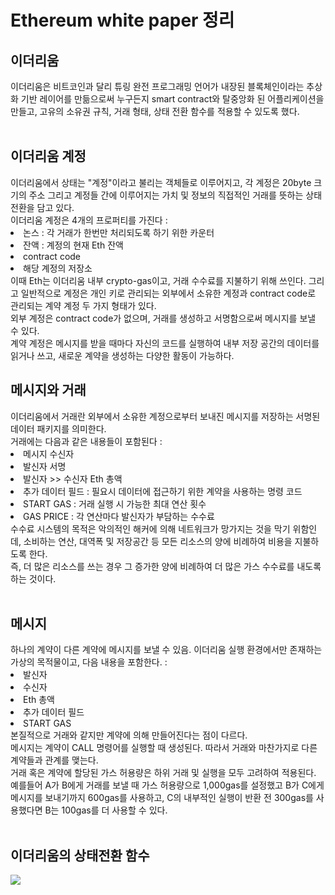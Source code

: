 <h1>Ethereum white paper 정리</h1>
<h2>이더리움</h2>
이더리움은 비트코인과 달리 튜링 완전 프로그래밍 언어가 내장된 블록체인이라는 추상화 기반 레이어를 만듦으로써 누구든지 smart contract와 탈중앙화 된 어플리케이션을 만들고, 고유의 소유권 규칙, 거래 형태, 상태 전환 함수를 적용할 수 있도록 했다.</br></br>

<h2>이더리움 계정</h2>
이더리움에서 상태는 "계정"이라고 불리는 객체들로 이루어지고, 각 계정은 20byte 크기의 주소 그리고 계정들 간에 이루어지는 가치 및 정보의 직접적인 거래를 뜻하는 상태 전환을 담고 있다.</br>
이더리움 계정은 4개의 프로퍼티를 가진다 : </br>
<li>논스 : 각 거래가 한번만 처리되도록 하기 위한 카운터</li>
<li>잔액 : 계정의 현재 Eth 잔액</li>
<li>contract code</li>
<li>해당 계정의 저장소</li>
이때 Eth는 이더리움 내부 crypto-gas이고, 거래 수수료를 지불하기 위해 쓰인다. 그리고 일반적으로 계정은 개인 키로 관리되는 외부에서 소유한 계정과 contract code로 관리되는 계약 계정 두 가지 형태가 있다.</br>
외부 계정은 contract code가 없으며, 거래를 생성하고 서명함으로써 메시지를 보낼 수 있다. </br> 계약 계정은 메시지를 받을 때마다 자신의 코드를 실행하여 내부 저장 공간의 데이터를 읽거나 쓰고, 새로운 계약을 생성하는 다양한 활동이 가능하다.
</br>

<h2>메시지와 거래</h2>
이더리움에서 거래란 외부에서 소유한 계정으로부터 보내진 메시지를 저장하는 서명된 데이터 패키지를 의미한다.</br>
거래에는 다음과 같은 내용들이 포함된다 : </br>
<li>메시지 수신자</li>
<li>발신자 서명</li>
<li>발신자 >> 수신자 Eth 총액</li>
<li>추가 데이터 필드 : 필요시 데이터에 접근하기 위한 계약을 사용하는 명령 코드</li>
<li>START GAS : 거래 실행 시 가능한 최대 연산 횟수</li>
<li>GAS PRICE : 각 연산마다 발신자가 부담하는 수수료</li>
수수료 시스템의 목적은 악의적인 해커에 의해 네트워크가 망가지는 것을 막기 위함인데, 소비하는 연산, 대역폭 및 저장공간 등 모든 리소스의 양에 비례하여 비용을 지불하도록 한다.</br>
즉, 더 많은 리소스를 쓰는 경우 그 증가한 양에 비례하여 더 많은 가스 수수료를 내도록 하는 것이다.</br>
</br>
  
<h2>메시지</h2>
하나의 계약이 다른 계약에 메시지를 보낼 수 있음. 이더리움 실행 환경에서만 존재하는 가상의 목적물이고, 다음 내용을 포함한다. : </br>
<li>발신자</li>
<li>수신자</li>
<li>Eth 총액</li>
<li>추가 데이터 필드</li>
<li>START GAS</li>
본질적으로 거래와 같지만 <font weight="bord">계약에 의해</font> 만들어진다는 점이 다르다.</br>
메시지는 계약이 CALL 명령어를 실행할 때 생성된다. 따라서 거래와 마찬가지로 다른 계약들과 관계를 맺는다.</br>
거래 혹은 계약에 할당된 가스 허용량은 하위 거래 및 실행을 모두 고려하여 적용된다. 예를들어 A가 B에게 거래를 보낼 때 가스 허용량으로 1,000gas를 설정했고 B가 C에게 메시지를 보내기까지 600gas를 사용하고, C의 내부적인 실행이 반환 전 300gas를 사용했다면 B는 100gas를 더 사용할 수 있다.
</br>
</br>
<h2>이더리움의 상태전환 함수</h2>
<img src="https://ethereum.org/content/whitepaper/ether-state-transition.png"/>

